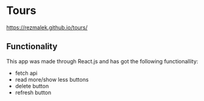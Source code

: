 # Tours
https://rezmalek.github.io/tours/

## Functionality
This app was made  through React.js and has got the following functionallity:

* fetch api
* read more/show less buttons
* delete button
* refresh button
